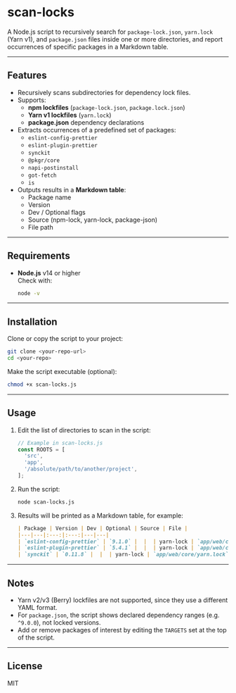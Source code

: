 # scan-locks

A Node.js script to recursively search for `package-lock.json`, `yarn.lock` (Yarn v1), and `package.json` files inside one or more directories, and report occurrences of specific packages in a Markdown table.

---

## Features

- Recursively scans subdirectories for dependency lock files.
- Supports:
  - **npm lockfiles** (`package-lock.json`, `package.lock.json`)  
  - **Yarn v1 lockfiles** (`yarn.lock`)  
  - **package.json** dependency declarations
- Extracts occurrences of a predefined set of packages:
  - `eslint-config-prettier`
  - `eslint-plugin-prettier`
  - `synckit`
  - `@pkgr/core`
  - `napi-postinstall`
  - `got-fetch`
  - `is`
- Outputs results in a **Markdown table**:
  - Package name  
  - Version  
  - Dev / Optional flags  
  - Source (npm-lock, yarn-lock, package-json)  
  - File path  

---

## Requirements

- **Node.js** v14 or higher  
  Check with:
  ```bash
  node -v
  ```

---

## Installation

Clone or copy the script to your project:

```bash
git clone <your-repo-url>
cd <your-repo>
```

Make the script executable (optional):

```bash
chmod +x scan-locks.js
```

---

## Usage

1. Edit the list of directories to scan in the script:

   ```js
   // Example in scan-locks.js
   const ROOTS = [
     'src',
     'app',
     '/absolute/path/to/another/project',
   ];
   ```

2. Run the script:

   ```bash
   node scan-locks.js
   ```

3. Results will be printed as a Markdown table, for example:

   ```markdown
   | Package | Version | Dev | Optional | Source | File |
   |---|---|:---:|:---:|---|---|
   | `eslint-config-prettier` | `9.1.0` |  |  | yarn-lock | `app/web/core/yarn.lock` |
   | `eslint-plugin-prettier` | `5.4.1` |  |  | yarn-lock | `app/web/core/yarn.lock` |
   | `synckit` | `0.11.8` |  |  | yarn-lock | `app/web/core/yarn.lock` |
   ```

---

## Notes

- Yarn v2/v3 (Berry) lockfiles are not supported, since they use a different YAML format.  
- For `package.json`, the script shows declared dependency ranges (e.g. `^9.0.0`), not locked versions.  
- Add or remove packages of interest by editing the `TARGETS` set at the top of the script.  

---

## License

MIT
